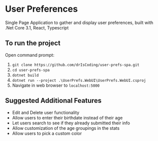 # User Preferences
Single Page Application to gather and display user preferences, built with .Net Core 3.1, React, Typescript
## To run the project
Open command prompt:
1. `git clone https://github.com/drIsCoding/user-prefs-spa.git` 
2. `cd user-prefs-spa`
2. `dotnet build`
3. `dotnet run --project .\UserPrefs.WebUI\UserPrefs.WebUI.csproj`
4. Navigate in web browser to `localhost:5000`
## Suggested Additional Features
- Edit and Delete user functionality
- Allow users to enter their birthdate instead of their age
- Let users search to see if they already submitted their info
- Allow customization of the age groupings in the stats
- Allow users to pick a custom color
